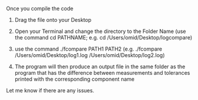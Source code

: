 Once you compile the code


1) Drag the file onto your Desktop


2) Open your Terminal and change the directory to the Folder Name (use the command cd PATHNAME; e.g. cd /Users/omid/Desktop/logcompare)


3) use the command ./fcompare PATH1 PATH2 (e.g. ./fcompare /Users/omid/Desktop/log1.log  /Users/omid/Desktop/log2.log)


4) The program will then produce an output file in the same folder as the program that has the difference between measurements and tolerances printed with the corresponding component name



Let me know if there are any issues.
